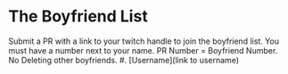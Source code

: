 # The Boyfriend List

Submit a PR with a link to your twitch handle to join the boyfriend list. You must have a number next to your name. PR Number = Boyfriend Number. No Deleting other boyfriends. 
#. [Username](link to username)
```
